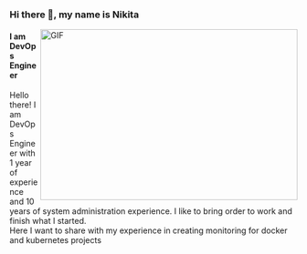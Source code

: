 ### Hi there 👋, my name is Nikita
<img align="right" alt="GIF" src="https://raw.githubusercontent.com/abhisheknaiidu/abhisheknaiidu/master/code.gif" width="450" height="300" />



#### I am DevOps Engineer





Hello there! I am DevOps Engineer with 1 year of experience and 10 years of system administration experience. I like to bring order to work and finish what I started.<br>
Here I want to share with my experience in creating monitoring for docker and kubernetes projects

<!--
**issekel/issekel** is a ✨ _special_ ✨ repository because its `README.md` (this file) appears on your GitHub profile.

Here are some ideas to get you started:

- 🔭 I’m currently working on ...
- 🌱 I’m currently learning ...
- 👯 I’m looking to collaborate on ...
- 🤔 I’m looking for help with ...
- 💬 Ask me about ...
- 📫 How to reach me: ...
- 😄 Pronouns: ...
- ⚡ Fun fact: ...
-->
